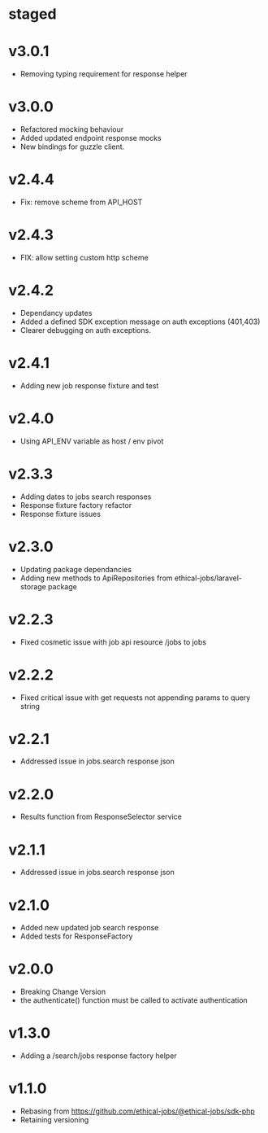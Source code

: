 # staged

# v3.0.1

- Removing typing requirement for response helper

# v3.0.0

- Refactored mocking behaviour
- Added updated endpoint response mocks
- New bindings for guzzle client.

# v2.4.4

- Fix: remove scheme from API_HOST

# v2.4.3

- FIX: allow setting custom http scheme

# v2.4.2

- Dependancy updates
- Added a defined SDK exception message on auth exceptions (401,403)
- Clearer debugging on auth exceptions.

# v2.4.1

- Adding new job response fixture and test

# v2.4.0

- Using API_ENV variable as host / env pivot

# v2.3.3

- Adding dates to jobs search responses
- Response fixture factory refactor
- Response fixture issues

# v2.3.0

- Updating package dependancies
- Adding new methods to ApiRepositories from ethical-jobs/laravel-storage package

# v2.2.3

- Fixed cosmetic issue with job api resource /jobs to jobs

# v2.2.2

- Fixed critical issue with get requests not appending params to query string

# v2.2.1

- Addressed issue in jobs.search response json

# v2.2.0

- Results function from ResponseSelector service

# v2.1.1

- Addressed issue in jobs.search response json

# v2.1.0

- Added new updated job search response
- Added tests for ResponseFactory

# v2.0.0

- Breaking Change Version
- the authenticate() function must be called to activate authentication

# v1.3.0

- Adding a /search/jobs response factory helper

# v1.1.0

- Rebasing from https://github.com/ethical-jobs/@ethical-jobs/sdk-php
- Retaining versioning
